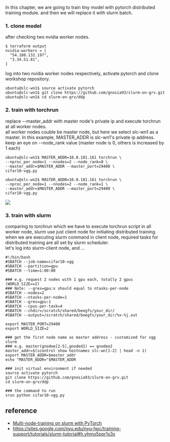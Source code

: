 In this chapter, we are going to train tiny model with pytorch distributed training module.
and then we will replace it with slurm batch.

### 1. clone model ###

after checking two nvidia worker nodes.
```
$ terraform output
nvidia-workers = [
  "54.180.132.197",
  "3.34.51.81",
]
```
log into two nvidia worker nodes respectively, activate pytorch and clone workshop repository. 
```
ubuntu@slc-wn1$ source activate pytorch
ubuntu@slc-wn1$ git clone https://github.com/gnosia93/slurm-on-grv.git
ubuntu@slc-wn1$ cd slurm-on-grv/ddp
```


### 2. train with torchrun ###
replace --master_addr with master node's private ip and execute torchrun at all worker nodes.   
all worker nodes couble be master node, but here we select slc-wn1 as a master. In this example, MASTER_ADDR is slc-wn1's private ip address. 
keep an eye on --node_rank value (master node is 0, others is increased by 1 each)
```
ubuntu@slc-wn1$ MASTER_ADDR=10.0.101.161 torchrun \
--nproc_per_node=1 --nnodes=2 --node_rank=0 \
--master_addr=$MASTER_ADDR --master_port=29400 \
cifar10-vgg.py

ubuntu@slc-wn2$ MASTER_ADDR=10.0.101.161 torchrun \
--nproc_per_node=1 --nnodes=2 --node_rank=1 \
--master_addr=$MASTER_ADDR --master_port=29400 \
cifar10-vgg.py
```
![](https://github.com/gnosia93/slurm-on-grv/blob/main/slurm/images/torchrun-1.png)



### 3. train with slurm ###
comparing to torchrun which we have to execute torchrun script in all worker node, slurm use just client node for initiating distributed training. 
when we are executing slurm command in client node, required tasks for distributed training are all set by slurm scheduler.   
let's log into slurm-client node, and ...

```
#!/bin/bash
#SBATCH --job-name=cifar10-vgg
#SBATCH --partition=gpu
#SBATCH --time=1:00:00

### e.g. request 2 nodes with 1 gpu each, totally 2 gpus (WORLD_SIZE==2)
### Note: --gres=gpu:x should equal to ntasks-per-node
#SBATCH --nodes=2
#SBATCH --ntasks-per-node=1
#SBATCH --gres=gpu:1
#SBATCH --cpus-per-task=4
#SBATCH --chdir=/scratch/shared/beegfs/your_dir/
#SBATCH --output=/scratch/shared/beegfs/your_dir/%x-%j.out

export MASTER_PORT=29400
export WORLD_SIZE=2

### get the first node name as master address - customized for vgg slurm
### e.g. master(gnodee[2-5],gnoded1) == gnodee2
master_addr=$(scontrol show hostnames slc-wn[1-2] | head -n 1)
export MASTER_ADDR=$master_addr
echo "MASTER_ADDR="$MASTER_ADDR

### init virtual environment if needed
source activate pytorch
git clone https://github.com/gnosia93/slurm-on-grv.git
cd slurm-on-grv/ddp

### the command to run
srun python cifar10-vgg.py
```


## reference ##

* [Multi-node-training on slurm with PyTorch](https://gist.github.com/TengdaHan/1dd10d335c7ca6f13810fff41e809904)
* https://sites.google.com/nyu.edu/nyu-hpc/training-support/tutorials/slurm-tutorial#h.yhmo5ppr1s3x

